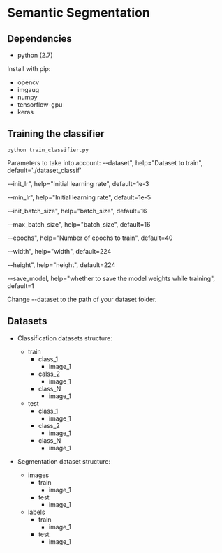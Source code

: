 # Semantic Segmentation

## Dependencies
* python (2.7)

Install with pip:

* opencv
* imgaug
* numpy
* tensorflow-gpu
* keras

## Training the classifier
```
python train_classifier.py
```

Parameters to take into account:
--dataset", help="Dataset to train", default='./dataset_classif'

--init_lr", help="Initial learning rate", default=1e-3

--min_lr", help="Initial learning rate", default=1e-5

--init_batch_size", help="batch_size", default=16

--max_batch_size", help="batch_size", default=16

--epochs", help="Number of epochs to train", default=40

--width", help="width", default=224

--height", help="height", default=224

--save_model,  help="whether to save the model weights while training",  default=1



Change --dataset to the path of your dataset folder.

## Datasets


* Classification datasets structure:
	* train
	    * class_1
	    	* image_1
	    * calss_2
	    	* image_1
	    * class_N
	    	* image_1
	* test
	    * class_1
	    	* image_1
	    * class_2
	    	* image_1
	    * class_N
	    	* image_1

* Segmentation dataset structure:
	* images
	    * train
	    	* image_1
	    * test
	    	* image_1
	* labels
	    * train
	    	* image_1
	    * test
	    	* image_1
